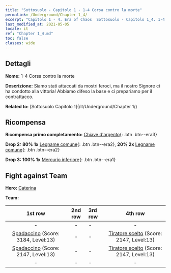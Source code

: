 ```yaml
---
title: "Sottosuolo - Capitolo 1 - 1-4 Corsa contro la morte"
permalink: /Underground/Chapter 1_4/
excerpt: "Capitolo 1 - 4. Era of Chaos  Sottosuolo - Capitolo 1_4. 1-4 Corsa contro la morte"
last_modified_at: 2021-05-05
locale: it
ref: "Chapter 1_4.md"
toc: false
classes: wide
---
```


## Dettagli

 **Nome:** 1-4 Corsa contro la morte

 **Descrizione:** Siamo stati attaccati da mostri feroci, ma il nostro Signore ci ha condotto alla vittoria! Abbiamo difeso la base e ci prepariamo per il contrattacco.

 **Related to:** [Sottosuolo Capitolo 1](/it/Underground/Chapter 1/)

## Ricompensa

 **Ricompensa primo completamento:** [Chiave d'argento](/ItemsIT/con_693/){: .btn .btn--era3}

 **Drop 2:** **80% 1x** [Legname comune](/ItemsIT/mat_7/){: .btn .btn--era2}, **20% 2x** [Legname comune](/ItemsIT/mat_7/){: .btn .btn--era2}

 **Drop 3:** **100% 1x** [Mercurio inferiore](/ItemsIT/mat_2/){: .btn .btn--era1}


## Fight against Team
 **Hero:** [Caterina](/it/heroes/Catherine/)

 **Team:**


  | 1st row | 2nd row | 3rd row | 4th row |
  |:----:|:----:|:----|:----:|
  | - | - | - | - |
  | [Spadaccino](/it/units/Swordsman/) (Score: 3184, Level:13)  | - | - | [Tiratore scelto](/it/units/Marksman/) (Score: 2147, Level:13)  |
  | [Spadaccino](/it/units/Swordsman/) (Score: 2147, Level:13)  | - | - | [Tiratore scelto](/it/units/Marksman/) (Score: 2147, Level:13)  |
  | - | - | - | - |


